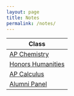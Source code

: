 ```yaml
---
layout: page
title: Notes
permalink: /notes/
---
```


| Class |
|-|
| [AP Chemistry]({{site.baseurl}}/2022/08/26/chem.html) |
| [Honors Humanities]({{site.baseurl}}/2022/08/26/honorshumanities.html) |
| [AP Calculus]({{site.baseurl}}/2022/08/26/calc.html) |
| [Alumni Panel]({{site.baseurl}}/2022/08/29/alumnipanel.html) |